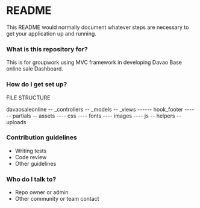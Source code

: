 # README #

This README would normally document whatever steps are necessary to get your application up and running.

### What is this repository for? ###

This is for groupwork using MVC framework in developing Davao Base online sale Dashboard.

### How do I get set up? ###

FILE STRUCTURE

davaosaleonline
-- _controllers
-- _models
-- _views
------ hook_footer
------ partials
-- assets
---- css
---- fonts
---- images
---- js
-- helpers
-- uploads

### Contribution guidelines ###

* Writing tests
* Code review
* Other guidelines

### Who do I talk to? ###

* Repo owner or admin
* Other community or team contact

